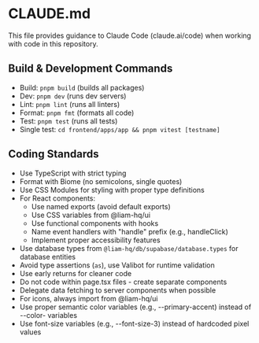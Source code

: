 # CLAUDE.md

This file provides guidance to Claude Code (claude.ai/code) when working with code in this repository.

## Build & Development Commands

- Build: `pnpm build` (builds all packages)
- Dev: `pnpm dev` (runs dev servers)
- Lint: `pnpm lint` (runs all linters)
- Format: `pnpm fmt` (formats all code)
- Test: `pnpm test` (runs all tests)
- Single test: `cd frontend/apps/app && pnpm vitest [testname]`

## Coding Standards

- Use TypeScript with strict typing
- Format with Biome (no semicolons, single quotes)
- Use CSS Modules for styling with proper type definitions
- For React components:
  - Use named exports (avoid default exports)
  - Use CSS variables from @liam-hq/ui
  - Use functional components with hooks
  - Name event handlers with "handle" prefix (e.g., handleClick)
  - Implement proper accessibility features
- Use database types from `@liam-hq/db/supabase/database.types` for database entities
- Avoid type assertions (`as`), use Valibot for runtime validation
- Use early returns for cleaner code
- Do not code within page.tsx files - create separate components
- Delegate data fetching to server components when possible
- For icons, always import from @liam-hq/ui
- Use proper semantic color variables (e.g., --primary-accent) instead of --color- variables
- Use font-size variables (e.g., --font-size-3) instead of hardcoded pixel values
